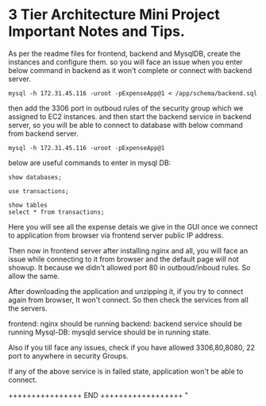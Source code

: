 # 3 Tier Architecture Mini Project Important Notes and Tips.

As per the readme files for frontend, backend and MysqlDB, create the instances and configure them.
so you will face an issue when you enter below command in backend as it won't complete or connect with backend server.

```
mysql -h 172.31.45.116 -uroot -pExpenseApp@1 < /app/schema/backend.sql
```
then add the 3306 port in outboud rules of the security group which we assigned to EC2 instances.
and then start the backend service in backend server, so you will be able to connect to database with below command from backend server.
```
mysql -h 172.31.45.116 -uroot -pExpenseApp@1
```
below are useful commands to enter in mysql DB:
```
show databases;
```
```
use transactions;
```
```
show tables
select * from transactions;
```
Here you will see all the expense detais we give in the GUI once we connect to application from browser via frontend server public IP address.

Then now in frontend server after installing nginx and all, you will face an issue while connecting to it from browser and the default page will not showup. It because we didn't allowed port 80 in outboud/inboud rules.
So allow the same.

After downloading the application and unzipping it, if you try to connect again from browser, It won't connect. So then check the services from all the servers.

frontend: nginx should be running
backend: backend service should be running
Mysql-DB: mysqld service should be in running state.

Also if you till face any issues, check if you have allowed 3306,80,8080, 22 port to anywhere in security Groups.

If any of the above service is in failed state, application won't be able to connect.

 ++++++++++++++++ END ++++++++++++++++++
"
